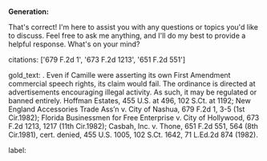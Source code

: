 **Generation:**

 That's correct! I'm here to assist you with any questions or topics you'd like to discuss. Feel free to ask me anything, and I'll do my best to provide a helpful response. What's on your mind?

citations: ['679 F.2d 1', '673 F.2d 1213', '651 F.2d 551']

gold_text: . Even if Camille were asserting its own First Amendment commercial speech rights, its claim would fail. The ordinance is directed at advertisements encouraging illegal activity. As such, it may be regulated or banned entirely. Hoffman Estates, 455 U.S. at 496, 102 S.Ct. at 1192; New England Accessories Trade Ass’n v. City of Nashua, 679 F.2d 1, 3-5 (1st Cir.1982); Florida Businessmen for Free Enterprise v. City of Hollywood, 673 F.2d 1213, 1217 (11th Cir.1982); Casbah, Inc. v. Thone, 651 F.2d 551, 564 (8th Cir.1981), cert. denied, 455 U.S. 1005, 102 S.Ct. 1642, 71 L.Ed.2d 874 (1982).

label: 